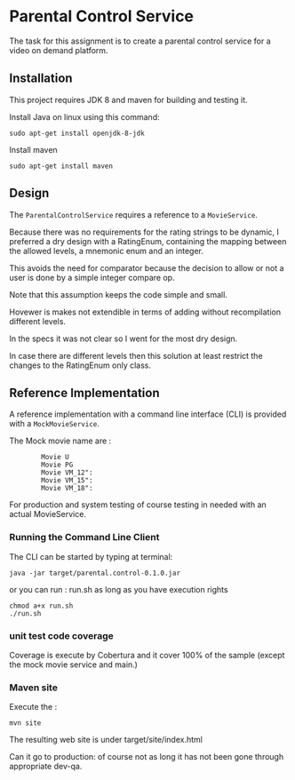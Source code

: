 # Parental Control Service

The task for this assignment is to create a parental control service for a video on demand platform.

## Installation
This project requires JDK 8 and maven for building and testing it. 

Install Java on linux using this command:

    sudo apt-get install openjdk-8-jdk
    
Install maven    
    
    sudo apt-get install maven

## Design
The `ParentalControlService` requires a reference to a `MovieService`. 

Because there was no requirements for the rating strings to be dynamic, I preferred a dry design with a RatingEnum,
containing the mapping between the allowed levels, a mnemonic enum and an integer. 

This avoids the need for comparator because the decision to allow or not a user is done by a simple integer compare op.

Note that this assumption keeps the code simple and small. 

Hovewer is makes not extendible in terms of adding without recompilation different levels. 

In the specs it was not clear so I went for the most dry design. 

In case there are different levels then this solution at least restrict the changes to the RatingEnum only class.


## Reference Implementation
A reference implementation with a command line interface (CLI) is provided with a `MockMovieService`.

The Mock movie name are :

            Movie U
            Movie PG
            Movie VM_12":
            Movie VM_15":
            Movie VM_18":

For production and system testing of course testing in needed with an actual MovieService.

### Running the Command Line Client
The CLI can be started by typing at terminal:
 
    java -jar target/parental.control-0.1.0.jar
    
or you can run : run.sh as long as you have execution rights

	chmod a+x run.sh
	./run.sh
   
### unit test code coverage

Coverage is execute by Cobertura and it cover 100% of the sample (except the mock movie service and main.)


### Maven site

Execute the :

    mvn site
    
The resulting web site is under target/site/index.html
 
 
   
Can it go to production: of course not as long it has not been gone through appropriate dev-qa.
 
    
